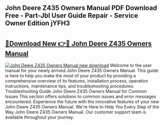 ## John Deere Z435 Owners Manual PDF Download Free - Part-JbI User Guide Repair - Service Owner Edition jYFH3

# <h2><a href="http://bc93320.oget.top/?id=John+Deere+Z435+Owners+Manual">🔗Download New 👉🔴 John Deere Z435 Owners Manual</a></h2>

[![John Deere Z435 Owners Manual new download](https://i.imgur.com/5g1atiW.png)](http://bc93320.oget.top/?id=John+Deere+Z435+Owners+Manual)
Welcome to the user manual for your newly arrived John Deere Z435 Owners Manual. This guide is here to help you make the most of your product by providing a comprehensive overview of its features, installation process, operation instructions, maintenance tips, and troubleshooting procedures. Troubleshooting Guide John Deere Z435 Owners Manual for Common Issues This section offers solutions to common issues and error messages encountered. Experience the future with the innovative features of your new John Deere Z435 Owners Manual. We're Here to Help You Every Step of the Way John Deere Z435 Owners Manual. Our customer support team is available throughout your journey.

